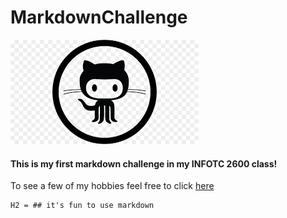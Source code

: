 # MarkdownChallenge

![Logo](https://github.com/aVisoko/MarkdownChallenge/blob/master/download.png)

#### This is my first markdown challenge in my INFOTC 2600 class!

To see a few of my hobbies feel free to click [here](https://github.com/aVisoko/MarkdownChallenge/blob/master/Hobbies.md)

```
H2 = ## it's fun to use markdown
```
